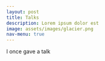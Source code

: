 ```yaml
---
layout: post
title: Talks
description: Lorem ipsum dolor est
image: assets/images/glacier.png
nav-menu: true
---
```


I once gave a talk
